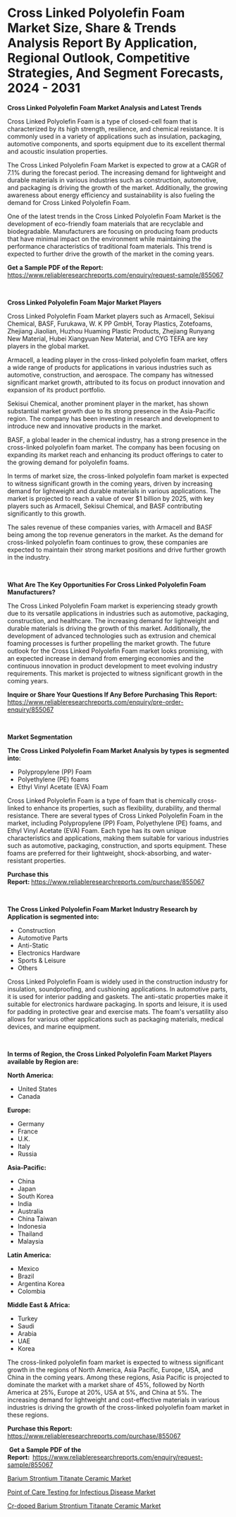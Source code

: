 <p><h1>Cross Linked Polyolefin Foam Market Size, Share & Trends Analysis Report By Application, Regional Outlook, Competitive Strategies, And Segment Forecasts, 2024 - 2031</h1></p><p><strong>Cross Linked Polyolefin Foam Market Analysis and Latest Trends</strong></p>
<p><p>Cross Linked Polyolefin Foam is a type of closed-cell foam that is characterized by its high strength, resilience, and chemical resistance. It is commonly used in a variety of applications such as insulation, packaging, automotive components, and sports equipment due to its excellent thermal and acoustic insulation properties.</p><p>The Cross Linked Polyolefin Foam Market is expected to grow at a CAGR of 7.1% during the forecast period. The increasing demand for lightweight and durable materials in various industries such as construction, automotive, and packaging is driving the growth of the market. Additionally, the growing awareness about energy efficiency and sustainability is also fueling the demand for Cross Linked Polyolefin Foam.</p><p>One of the latest trends in the Cross Linked Polyolefin Foam Market is the development of eco-friendly foam materials that are recyclable and biodegradable. Manufacturers are focusing on producing foam products that have minimal impact on the environment while maintaining the performance characteristics of traditional foam materials. This trend is expected to further drive the growth of the market in the coming years.</p></p>
<p><strong>Get a Sample PDF of the Report:&nbsp;</strong> <a href="https://www.reliableresearchreports.com/enquiry/request-sample/855067">https://www.reliableresearchreports.com/enquiry/request-sample/855067</a></p>
<p>&nbsp;</p>
<p><strong>Cross Linked Polyolefin Foam Major Market Players</strong></p>
<p><p>Cross Linked Polyolefin Foam Market players such as Armacell, Sekisui Chemical, BASF, Furukawa, W. K PP GmbH, Toray Plastics, Zotefoams, Zhejiang Jiaolian, Huzhou Huaming Plastic Products, Zhejiang Runyang New Material, Hubei Xiangyuan New Material, and CYG TEFA are key players in the global market.</p><p>Armacell, a leading player in the cross-linked polyolefin foam market, offers a wide range of products for applications in various industries such as automotive, construction, and aerospace. The company has witnessed significant market growth, attributed to its focus on product innovation and expansion of its product portfolio.</p><p>Sekisui Chemical, another prominent player in the market, has shown substantial market growth due to its strong presence in the Asia-Pacific region. The company has been investing in research and development to introduce new and innovative products in the market.</p><p>BASF, a global leader in the chemical industry, has a strong presence in the cross-linked polyolefin foam market. The company has been focusing on expanding its market reach and enhancing its product offerings to cater to the growing demand for polyolefin foams.</p><p>In terms of market size, the cross-linked polyolefin foam market is expected to witness significant growth in the coming years, driven by increasing demand for lightweight and durable materials in various applications. The market is projected to reach a value of over $1 billion by 2025, with key players such as Armacell, Sekisui Chemical, and BASF contributing significantly to this growth.</p><p>The sales revenue of these companies varies, with Armacell and BASF being among the top revenue generators in the market. As the demand for cross-linked polyolefin foam continues to grow, these companies are expected to maintain their strong market positions and drive further growth in the industry.</p></p>
<p>&nbsp;</p>
<p><strong>What Are The Key Opportunities For Cross Linked Polyolefin Foam Manufacturers?</strong></p>
<p><p>The Cross Linked Polyolefin Foam market is experiencing steady growth due to its versatile applications in industries such as automotive, packaging, construction, and healthcare. The increasing demand for lightweight and durable materials is driving the growth of this market. Additionally, the development of advanced technologies such as extrusion and chemical foaming processes is further propelling the market growth. The future outlook for the Cross Linked Polyolefin Foam market looks promising, with an expected increase in demand from emerging economies and the continuous innovation in product development to meet evolving industry requirements. This market is projected to witness significant growth in the coming years.</p></p>
<p><strong>Inquire or Share Your Questions If Any Before Purchasing This Report:</strong> <a href="https://www.reliableresearchreports.com/enquiry/pre-order-enquiry/855067">https://www.reliableresearchreports.com/enquiry/pre-order-enquiry/855067</a></p>
<p>&nbsp;</p>
<p><strong>Market Segmentation</strong></p>
<p><strong>The Cross Linked Polyolefin Foam Market Analysis by types is segmented into:</strong></p>
<p><ul><li>Polypropylene (PP) Foam</li><li>Polyethylene (PE) foams</li><li>Ethyl Vinyl Acetate (EVA) Foam</li></ul></p>
<p><p>Cross Linked Polyolefin Foam is a type of foam that is chemically cross-linked to enhance its properties, such as flexibility, durability, and thermal resistance. There are several types of Cross Linked Polyolefin Foam in the market, including Polypropylene (PP) Foam, Polyethylene (PE) foams, and Ethyl Vinyl Acetate (EVA) Foam. Each type has its own unique characteristics and applications, making them suitable for various industries such as automotive, packaging, construction, and sports equipment. These foams are preferred for their lightweight, shock-absorbing, and water-resistant properties.</p></p>
<p><strong>Purchase this Report:&nbsp;</strong><a href="https://www.reliableresearchreports.com/purchase/855067">https://www.reliableresearchreports.com/purchase/855067</a></p>
<p>&nbsp;</p>
<p><strong>The Cross Linked Polyolefin Foam Market Industry Research by Application is segmented into:</strong></p>
<p><ul><li>Construction</li><li>Automotive Parts</li><li>Anti-Static</li><li>Electronics Hardware</li><li>Sports & Leisure</li><li>Others</li></ul></p>
<p><p>Cross Linked Polyolefin Foam is widely used in the construction industry for insulation, soundproofing, and cushioning applications. In automotive parts, it is used for interior padding and gaskets. The anti-static properties make it suitable for electronics hardware packaging. In sports and leisure, it is used for padding in protective gear and exercise mats. The foam's versatility also allows for various other applications such as packaging materials, medical devices, and marine equipment.</p></p>
<p>&nbsp;</p>
<p><strong>In terms of Region, the Cross Linked Polyolefin Foam Market Players available by Region are:</strong></p>
<p>
    <p> <strong> North America: </strong>
        <ul>
            <li>United States</li>
            <li>Canada</li>
        </ul>
        </p> 
    <p> <strong> Europe: </strong>
        <ul>
            <li>Germany</li>
            <li>France</li>
            <li>U.K.</li>
            <li>Italy</li>
            <li>Russia</li>
        </ul>
        </p> 
    <p> <strong> Asia-Pacific: </strong>
        <ul>
            <li>China</li>
            <li>Japan</li>
            <li>South Korea</li>
            <li>India</li>
            <li>Australia</li>
            <li>China Taiwan</li>
            <li>Indonesia</li>
            <li>Thailand</li>
            <li>Malaysia</li>
        </ul>
        </p> 
    <p> <strong> Latin America: </strong>
        <ul>
            <li>Mexico</li>
            <li>Brazil</li>
            <li>Argentina Korea</li>
            <li>Colombia</li>
        </ul>
        </p> 
    <p> <strong> Middle East & Africa: </strong>
        <ul>
            <li>Turkey</li>
            <li>Saudi</li>
            <li>Arabia</li>
            <li>UAE</li>
            <li>Korea</li>
        </ul>
    </p>
    </p>
<p><p>The cross-linked polyolefin foam market is expected to witness significant growth in the regions of North America, Asia Pacific, Europe, USA, and China in the coming years. Among these regions, Asia Pacific is projected to dominate the market with a market share of 45%, followed by North America at 25%, Europe at 20%, USA at 5%, and China at 5%. The increasing demand for lightweight and cost-effective materials in various industries is driving the growth of the cross-linked polyolefin foam market in these regions.</p></p>
<p><strong>Purchase this Report: </strong><a href="https://www.reliableresearchreports.com/purchase/855067">https://www.reliableresearchreports.com/purchase/855067</a></p>
<p>&nbsp;<strong>Get a Sample PDF of the Report:&nbsp;&nbsp;</strong><a href="https://www.reliableresearchreports.com/enquiry/request-sample/855067">https://www.reliableresearchreports.com/enquiry/request-sample/855067</a></p>
<p><strong></strong></p>
<p><p><a href="https://view.publitas.com/reportprime-1/barium-strontium-titanate-ceramic-market-size-and-examines-its-market-scope-with-a-primary-focus-on-growth-opportunities-and-forecasted-trends-spanning-from-2023-to-2030/">Barium Strontium Titanate Ceramic Market</a></p><p><a href="https://view.publitas.com/reportprime-1/point-of-care-testing-for-infectious-disease-market-analysis-and-market-size-global-industry-overview-market-segmentation-and-forecast-2023-to-2030/">Point of Care Testing for Infectious Disease Market</a></p><p><a href="https://view.publitas.com/reportprime-1/cr-doped-barium-strontium-titanate-ceramic-market-research-report-provides-critical-insights-that-can-help-shape-business-development-and-investment-strategies/">Cr-doped Barium Strontium Titanate Ceramic Market</a></p></p>